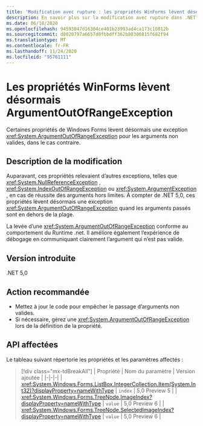 ```yaml
---
title: 'Modification avec rupture : les propriétés WinForms lèvent désormais ArgumentOutOfRangeException'
description: En savoir plus sur la modification avec rupture dans .NET 5,0 où certaines propriétés de Windows Forms lèvent désormais une exception ArgumentOutOfRangeException pour les arguments non valides.
ms.date: 06/18/2020
ms.openlocfilehash: 94593047d16304ce401b23993ad4ca173c10812b
ms.sourcegitcommit: d8020797a6657d0fbbdff362b80300815f682f94
ms.translationtype: MT
ms.contentlocale: fr-FR
ms.lasthandoff: 11/24/2020
ms.locfileid: "95761111"
---
```

# <a name="winforms-properties-now-throw-argumentoutofrangeexception"></a>Les propriétés WinForms lèvent désormais ArgumentOutOfRangeException

Certaines propriétés de Windows Forms lèvent désormais une exception <xref:System.ArgumentOutOfRangeException> pour les arguments non valides, dans le cas contraire.

## <a name="change-description"></a>Description de la modification

Auparavant, ces propriétés relevaient d’autres exceptions, telles que <xref:System.NullReferenceException> , <xref:System.IndexOutOfRangeException> ou <xref:System.ArgumentException> , en cas de réussite des arguments hors limites. À compter de .NET 5,0, ces propriétés lèvent désormais une exception <xref:System.ArgumentOutOfRangeException> quand les arguments passés sont en dehors de la plage.

La levée d’une <xref:System.ArgumentOutOfRangeException> conforme au comportement du Runtime .net. Il améliore également l’expérience de débogage en communiquant clairement l’argument qui n’est pas valide.

## <a name="version-introduced"></a>Version introduite

.NET 5,0

## <a name="recommended-action"></a>Action recommandée

- Mettez à jour le code pour empêcher le passage d’arguments non valides.
- Si nécessaire, gérez une <xref:System.ArgumentOutOfRangeException> lors de la définition de la propriété.

## <a name="affected-apis"></a>API affectées

Le tableau suivant répertorie les propriétés et les paramètres affectés :

> [!div class="mx-tdBreakAll"]
> | Propriété | Nom du paramètre | Version ajoutée |
> |-|-|-|
> | <xref:System.Windows.Forms.ListBox.IntegerCollection.Item(System.Int32)?displayProperty=nameWithType> | `index` | 5,0 Preview 5 |
> | <xref:System.Windows.Forms.TreeNode.ImageIndex?displayProperty=nameWithType> | `value` | 5,0 Preview 6 |
> | <xref:System.Windows.Forms.TreeNode.SelectedImageIndex?displayProperty=nameWithType> | `value` | 5,0 Preview 6 |

<!--

### Affected APIs

- `P:System.Windows.Forms.ListBox.IntegerCollection.Item(System.Int32)`
- `P:System.Windows.Forms.TreeNode.ImageIndex`
- `P:System.Windows.Forms.TreeNode.SelectedImageIndex`

### Category

Windows Forms

-->
